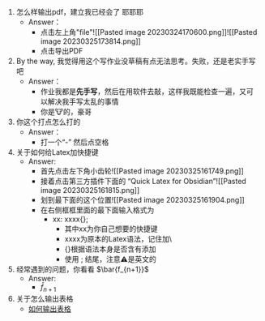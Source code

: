 1. 怎么样输出pdf，建立我已经会了 耶耶耶
	- Answer：
		- 点击左上角"file"![[Pasted image 20230324170600.png]]![[Pasted image 20230325173814.png]]
		- 点击导出PDF
2. By the way, 我觉得用这个写作业没草稿有点无法思考。失败，还是老实手写吧
	- Answer：
		- 作业我都是**先手写**，然后在用软件去敲，这样我既能检查一遍，又可以解决我手写太乱的事情
		- 你是🐮的，豪哥
3. 你这个打点怎么打的
	- Answer：
		- 打一个“-” 然后点空格
4. 关于如何给Latex加快捷键
	- Answer:
		- 首先点击左下角小齿轮![[Pasted image 20230325161749.png]]
		- 接着点击第三方插件下面的 “Quick Latex for Obsidian”![[Pasted image 20230325161815.png]]
		- 划到最下面的这个位置![[Pasted image 20230325161904.png]]
		- 在右侧框框里面的最下面输入格式为
			- xx: xxxx{};
				- 其中xx为你自己想要的快捷键
				- xxxx为原本的Latex语法，记住加\
				- {}根据语法本身是否含有添加
				- 使用 ; 结尾，注意⚠️是英文的
5. 经常遇到的问题，你看看 $\bar{f_{n+1}}$ 
	- Answer:
		- $\bar{f}_{n+1}$ 
6. 关于怎么输出表格
	- [如何输出表格](https://www.readinghere.com/blog/obsidian-advanced-tables-plugin/)


